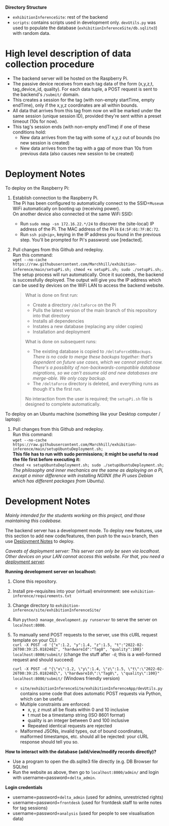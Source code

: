 **Directory Structure**
- `exhibitionInferenceSite`: rest of the backend
- `scripts`: contains scripts used in development only. `devUtils.py` was used to populate the database (`exhibitionInferenceSite/db.sqlite3`) with random data.

# High level description of data collection procedure

- The backend server will be hosted on the Raspberry Pi.
- The passive device receives from each tag data of the form (x,y,z,t, tag_device_id, quality). For each data tuple, a POST request is sent to the backend's `/submit/` domain.
- This creates a session for the tag (with non-empty startTime, empty endTime), only if the x,y,z coordinates are all within bounds.
- All data that arrives from this tag from now on will be marked under the same session (unique session ID), provided they're sent within a preset timeout (10s for now).
- This tag's session ends (with non-empty endTime) if one of these conditions hold:
  - New data arrives from the tag with some of x,y,z out of bounds (no new session is created)
  - New data arrives from the tag with a gap of more than 10s from previous data (also causes new session to be created)

# Deployment Notes
To deploy on the Raspberry Pi:
1. Establish connection to the Raspberry Pi.\
   The Pi has been configured to automatically connect to the SSID=`Museum` WiFi automatically on booting up (receiving power).\
   On another device also connected ot the same WiFi SSID:
   - Run `sudo nmap -sn 172.16.22.*/24` to discover the (site-local) IP address of the Pi. The MAC address of the Pi is `E4:5F:01:7F:BC:72`.
   - Run `ssh pi@<ip>`, keying in the IP address you found in the previous step. You'll be prompted for Pi's password: use [redacted].
2. Pull changes from this Github and redeploy.\
   Run this command:\
     `wget --no-cache https://raw.githubusercontent.com/Marchhill/exhibition-inference/main/setupPi.sh; chmod +x setupPi.sh; sudo ./setupPi.sh;`.\
    The setup process will run automatically. Once it succeeds, the backend is successfully deployed. The output will give you the IP address which can be used by devices on the WiFi LAN to access the backend website.
    
    > What is done on first run:
    > - Create a directory `/deltaForce` on the Pi
    > - Pulls the latest version of the main branch of this repository into that directory
    > - Installs all dependencies
    > - Instates a new database (replacing any older copies)
    > - Installation and deployment
    >
    > What is done on subsequent runs:
    > - The existing database is copied to `/deltaForceDBBackups`.\
    >   _There is no code to merge these backups together: that's dependent on future use cases, which we cannot predict now. There's a possiblity of non-backwards-compatible database migrations, so we can't assume old and new databases are merge-able. We only copy backup._
    > - The `/deltaForce` directory is deleted, and everything runs as though it's the first run.
    > 
    > No interaction from the user is required; the `setupPi.sh` file is designed to complete automatically.

To deploy on an Ubuntu machine (something like your Desktop computer / laptop):
1. Pull changes from this Github and redeploy.\
   Run this command:\
     `wget --no-cache https://raw.githubusercontent.com/Marchhill/exhibition-inference/main/setupUbuntuDeployment.sh;`\
     **This file has to run with sudo permissions; it might be useful to read the file first before executing it:**\
     `chmod +x setupUbuntuDeployment.sh; sudo ./setupUbuntuDeployment.sh;`\
   _The philosophy and inner mechanics are the same as deploying on a Pi, except a minor difference with installing NGINX (the Pi uses Debian which has different packages from Ubuntu)._
   

# Development Notes
_Mainly intended for the students working on this project, and those maintaining this codebase._

The backend server has a development mode. To deploy new features, use this section to add new code/features, then push to the `main` branch, then use [Deployment Notes](#deployment-notes) to deploy.

_Caveats of deployment server: This server can only be seen via localhost. Other devices on your LAN cannot access this website. For that, you need a [deployment server](#deployment-notes)._

**Running development server on localhost:**

1. Clone this repository.
2. Install pre-requisites into your (virtual) environment: see `exhibition-inference/requirements.txt`
3. Change directory to `exhibition-inference/site/exhibitionInferenceSite/`
4. Run `python3 manage_development.py runserver` to serve the server on `localhost:8000`. 
5. To manually send POST requests to the server, use this cURL request template on your CLI:\
   `curl -X POST -d '{"x":1.2, "y":1.4, "z":1.5, "t":"2022-02-26T00:39:25.018240Z", "hardwareId":"Tag8", "quality":100}' localhost:8000/submit/` (change the stuff after `-d`; this is a well-formed request and should succeed)

   `curl -X POST -d "{\"x\":1.2, \"y\":1.4, \"z\":1.5, \"t\":\"2022-02-26T00:39:25.018240Z\", \"hardwareId\":\"Tag8\", \"quality\":100}" localhost:8000/submit/` (Windows friendly version)

   - `site/exhibitionInferenceSite/exhibitionInferenceApp/devUtils.py` contains some code that does automatic POST requests via Python, which can be useful.
   - Multiple constraints are enforced:
     - x, y, z must all be floats within 0 and 10 inclusive
     - t must be a timestamp string (ISO 8601 format)
     - quality is an integer between 0 and 100 inclusive
     - Repeated identical requests are rejected
   - Malformed JSONs, invalid types, out of bound coordinates, malformed timestamps, etc. should all be rejected: your cURL response should tell you so.


**How to interact with the database (add/view/modify records directly)?**
- Use a program to open the db.sqlite3 file directly (e.g. DB Browser for SQLite)
- Run the website as above, then go to `localhost:8000/admin/` and login with username=password=`delta_admin`.

**Login credentials**
- username=password=`delta_admin` (used for admins, unrestricted rights)
- username=password=`frontdesk` (used for frontdesk staff to write notes for tag sessions)
- username=password=`analysis` (used for people to see visualisation data)
